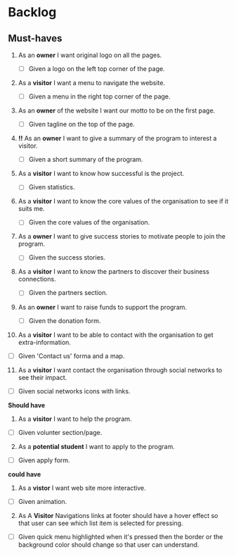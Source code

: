# Backlog

## Must-haves


1. As an **owner** I want original logo on all the pages.

   - [ ] Given a logo on the left top corner of the page.

2. As a **visitor** I want a menu to navigate the website.

   - [ ] Given a menu in the right top corner of the page.

3. As an **owner** of the website I want our motto to be on the first page.

   - [ ] Given tagline on the top of the page.

4. **!!** As an **owner** I want to give a summary of the program to interest a visitor.

   - [ ] Given a short summary of the program.

5. As a **visitor** I want to know how successful is the project.

   - [ ] Given statistics.

6. As a **visitor** I want to know the core values of the organisation to see if it suits me.

   - [ ] Given the core values of the organisation.

7. As a **owner** I want to give success stories to motivate people to join the program.

   - [ ] Given the success stories.

8. As a **visitor** I want to know the partners to discover their business connections.

   - [ ] Given the partners section.

9. As an **owner** I want to raise funds to support the program.

   - [ ] Given the donation form.

10. As a **visitor** I want to be able to contact with the organisation to get extra-information.

   - [ ] Given 'Contact us' forma and a map.

11. As a **visitor** I want contact the organisation through social networks to see their impact.

   - [ ] Given social networks icons with links.



**Should have**
1. As a **visitor** I want to help the program.
 - [ ] Given volunter section/page.
2. As a **potential student** I want to apply to the program.
 -[ ] Given apply form.


**could have**

1.  As a **vistor** I want web site more interactive.
  - [ ] Given animation.
2. As A **Visitor** Navigations links at footer should have a hover effect so that user can see which list item is selected for pressing.
 - [ ] Given quick menu highlighted when it's pressed then the border or the background color should change so that user can understand.
